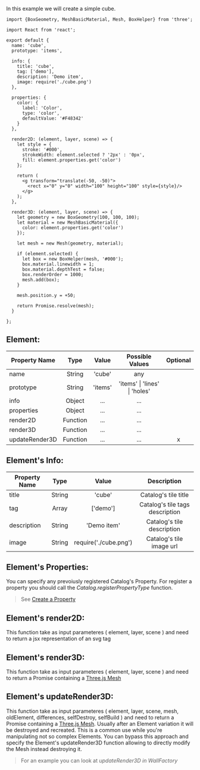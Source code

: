 In this example we will create a simple cube.

``` es6
import {BoxGeometry, MeshBasicMaterial, Mesh, BoxHelper} from 'three';

import React from 'react';

export default {
  name: 'cube',
  prototype: 'items',

  info: {
    title: 'cube',
    tag: ['demo'],
    description: 'Demo item',
    image: require('./cube.png')
  },

  properties: {
    color: {
      label: 'Color',
      type: 'color',
      defaultValue: '#F48342'
    }
  },

  render2D: (element, layer, scene) => {
    let style = {
      stroke: '#000',
      strokeWidth: element.selected ? '2px' : '0px',
      fill: element.properties.get('color')
    };

    return (
      <g transform="translate(-50, -50)">
        <rect x="0" y="0" width="100" height="100" style={style}/>
      </g>
    );
  },

  render3D: (element, layer, scene) => {
    let geometry = new BoxGeometry(100, 100, 100);
    let material = new MeshBasicMaterial({
      color: element.properties.get('color')
    });

    let mesh = new Mesh(geometry, material);

    if (element.selected) {
      let box = new BoxHelper(mesh, '#000');
      box.material.linewidth = 1;
      box.material.depthTest = false;
      box.renderOrder = 1000;
      mesh.add(box);
    }

    mesh.position.y = +50;

    return Promise.resolve(mesh);
  }

};

```
## Element:

| Property Name | Type      | Value   | Possible Values               | Optional  |
| ------------- |:---------:|:-------:|:-----------------------------:|:---------:|
| name          | String    | 'cube'  | any                           |           |
| prototype     | String    | 'items' | 'items' \| 'lines' \| 'holes' |           |
| info          | Object    | ...     | ...                           |           |
| properties    | Object    | ...     | ...                           |           |
| render2D      | Function  | ...     | ...                           |           |
| render3D      | Function  | ...     | ...                           |           |
| updateRender3D| Function  | ...     | ...                           |      x    |

## Element's Info:

| Property Name | Type   | Value    | Description                             |
| ------------- |:------:|:--------:|:---------------------------------------:|
| title         | String | 'cube'   | Catalog's tile title                    |
| tag           | Array  | ['demo'] | Catalog's tile tags description         |
| description   | String | 'Demo item'  | Catalog's tile description          |
| image         | String | require('./cube.png')  | Catalog's tile image url  |

## Element's Properties:

You can specify any prevoiusly registered Catalog's Property. For register a property you should call the *Catalog.registerPropertyType* function.
> See [Create a Property](HOW_TO_CREATE_A_PROPERTY.md)

## Element's render2D:

This function take as input parameteres ( element, layer, scene ) and need to return a jsx representation of an svg tag

## Element's render3D:

This function take as input parameteres ( element, layer, scene ) and need to return a Promise containing a [Three.js Mesh](https://threejs.org/docs/#api/objects/Mesh)

## Element's updateRender3D:

This function take as input parameteres ( element, layer, scene, mesh, oldElement, differences, selfDestroy, selfBuild ) and need to return a Promise containing a [Three.js Mesh](https://threejs.org/docs/#api/objects/Mesh). Usually after an Element variation it will be destroyed and recreated. This is a common use while you're manipulating not so complex Elements. You can bypass this approach and specify the Element's updateRender3D function allowing to directly modify the Mesh instead destroying it.
> For an example you can look at *updateRender3D in WallFactory*

##
